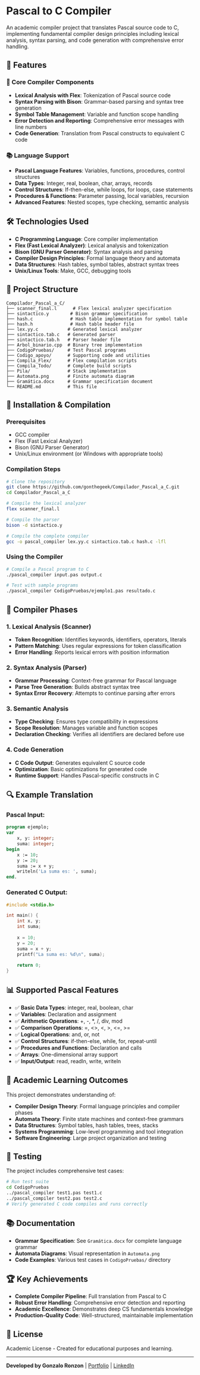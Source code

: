 # Pascal to C Compiler

An academic compiler project that translates Pascal source code to C, implementing fundamental compiler design principles including lexical analysis, syntax parsing, and code generation with comprehensive error handling.

## 🚀 Features

### 🔧 Core Compiler Components
- **Lexical Analysis with Flex**: Tokenization of Pascal source code
- **Syntax Parsing with Bison**: Grammar-based parsing and syntax tree generation
- **Symbol Table Management**: Variable and function scope handling
- **Error Detection and Reporting**: Comprehensive error messages with line numbers
- **Code Generation**: Translation from Pascal constructs to equivalent C code

### 📚 Language Support
- **Pascal Language Features**: Variables, functions, procedures, control structures
- **Data Types**: Integer, real, boolean, char, arrays, records
- **Control Structures**: If-then-else, while loops, for loops, case statements
- **Procedures & Functions**: Parameter passing, local variables, recursion
- **Advanced Features**: Nested scopes, type checking, semantic analysis

## 🛠️ Technologies Used

- **C Programming Language**: Core compiler implementation
- **Flex (Fast Lexical Analyzer)**: Lexical analysis and tokenization
- **Bison (GNU Parser Generator)**: Syntax analysis and parsing
- **Compiler Design Principles**: Formal language theory and automata
- **Data Structures**: Hash tables, symbol tables, abstract syntax trees
- **Unix/Linux Tools**: Make, GCC, debugging tools

## 📁 Project Structure

```
Compilador_Pascal_a_C/
├── scanner_final.l      # Flex lexical analyzer specification
├── sintactico.y        # Bison grammar specification
├── hash.c              # Hash table implementation for symbol table
├── hash.h              # Hash table header file
├── lex.yy.c           # Generated lexical analyzer
├── sintactico.tab.c   # Generated parser
├── sintactico.tab.h   # Parser header file
├── Arbol_binario.cpp  # Binary tree implementation
├── CodigoPruebas/     # Test Pascal programs
├── Codigo_apoyo/      # Supporting code and utilities
├── Compila_Flex/      # Flex compilation scripts
├── Compila_Todo/      # Complete build scripts
├── Pila/              # Stack implementation
├── Automata.png       # Finite automata diagram
├── Gramática.docx     # Grammar specification document
└── README.md          # This file
```

## 🔧 Installation & Compilation

### Prerequisites
- GCC compiler
- Flex (Fast Lexical Analyzer)
- Bison (GNU Parser Generator)
- Unix/Linux environment (or Windows with appropriate tools)

### Compilation Steps
```bash
# Clone the repository
git clone https://github.com/gonthegeek/Compilador_Pascal_a_C.git
cd Compilador_Pascal_a_C

# Compile the lexical analyzer
flex scanner_final.l

# Compile the parser
bison -d sintactico.y

# Compile the complete compiler
gcc -o pascal_compiler lex.yy.c sintactico.tab.c hash.c -lfl
```

### Using the Compiler
```bash
# Compile a Pascal program to C
./pascal_compiler input.pas output.c

# Test with sample programs
./pascal_compiler CodigoPruebas/ejemplo1.pas resultado.c
```

## 🎯 Compiler Phases

### 1. Lexical Analysis (Scanner)
- **Token Recognition**: Identifies keywords, identifiers, operators, literals
- **Pattern Matching**: Uses regular expressions for token classification
- **Error Handling**: Reports lexical errors with position information

### 2. Syntax Analysis (Parser)
- **Grammar Processing**: Context-free grammar for Pascal language
- **Parse Tree Generation**: Builds abstract syntax tree
- **Syntax Error Recovery**: Attempts to continue parsing after errors

### 3. Semantic Analysis
- **Type Checking**: Ensures type compatibility in expressions
- **Scope Resolution**: Manages variable and function scopes
- **Declaration Checking**: Verifies all identifiers are declared before use

### 4. Code Generation
- **C Code Output**: Generates equivalent C source code
- **Optimization**: Basic optimizations for generated code
- **Runtime Support**: Handles Pascal-specific constructs in C

## 🔍 Example Translation

### Pascal Input:
```pascal
program ejemplo;
var
    x, y: integer;
    suma: integer;
begin
    x := 10;
    y := 20;
    suma := x + y;
    writeln('La suma es: ', suma);
end.
```

### Generated C Output:
```c
#include <stdio.h>

int main() {
    int x, y;
    int suma;
    
    x = 10;
    y = 20;
    suma = x + y;
    printf("La suma es: %d\n", suma);
    
    return 0;
}
```

## 📊 Supported Pascal Features

- ✅ **Basic Data Types**: integer, real, boolean, char
- ✅ **Variables**: Declaration and assignment
- ✅ **Arithmetic Operations**: +, -, *, /, div, mod
- ✅ **Comparison Operations**: =, <>, <, >, <=, >=
- ✅ **Logical Operations**: and, or, not
- ✅ **Control Structures**: if-then-else, while, for, repeat-until
- ✅ **Procedures and Functions**: Declaration and calls
- ✅ **Arrays**: One-dimensional array support
- ✅ **Input/Output**: read, readln, write, writeln

## 🌟 Academic Learning Outcomes

This project demonstrates understanding of:
- **Compiler Design Theory**: Formal language principles and compiler phases
- **Automata Theory**: Finite state machines and context-free grammars
- **Data Structures**: Symbol tables, hash tables, trees, stacks
- **Systems Programming**: Low-level programming and tool integration
- **Software Engineering**: Large project organization and testing

## 🧪 Testing

The project includes comprehensive test cases:
```bash
# Run test suite
cd CodigoPruebas
../pascal_compiler test1.pas test1.c
../pascal_compiler test2.pas test2.c
# Verify generated C code compiles and runs correctly
```

## 📚 Documentation

- **Grammar Specification**: See `Gramática.docx` for complete language grammar
- **Automata Diagrams**: Visual representation in `Automata.png`
- **Code Examples**: Various test cases in `CodigoPruebas/` directory

## 🏆 Key Achievements

- **Complete Compiler Pipeline**: Full translation from Pascal to C
- **Robust Error Handling**: Comprehensive error detection and reporting
- **Academic Excellence**: Demonstrates deep CS fundamentals knowledge
- **Production-Quality Code**: Well-structured, maintainable implementation

## 📄 License

Academic License - Created for educational purposes and learning.

---

**Developed by Gonzalo Ronzon** | [Portfolio](https://gonzaloronzon.com) | [LinkedIn](https://linkedin.com/in/gonzalo-ronzon)
